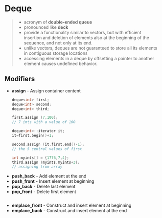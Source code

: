 # Deque
> * acronym of **double-ended queue**
> * pronounced like **deck**
> * provide a functionality similar to vectors, but with efficient insertion and deletion of elements also at the beginning of the sequence, and not only at its end.
> * unlike vectors, deques are not guaranteed to store all its elements in contiguous storage locations
> * accessing elements in a deque by offsetting a pointer to another element causes undefined behavior.

## Modifiers
* **assign** - Assign container content
  ```c++
  deque<int> first;
  deque<int> second;
  deque<int> third;

  first.assign (7,100);
  // 7 ints with a value of 100

  deque<int>::iterator it;
  it=first.begin()+1;

  second.assign (it,first.end()-1);
  // the 5 central values of first

  int myints[] = {1776,7,4};
  third.assign (myints,myints+3);
  // assigning from array
  ```
* **push_back** - Add element at the end
* **push_front** - Insert element at beginning
* **pop_back** - Delete last element
* **pop_front** - Delete first element
```c++
```
* **emplace_front** - Construct and insert element at beginning
* **emplace_back** - Construct and insert element at the end
```c++
```
